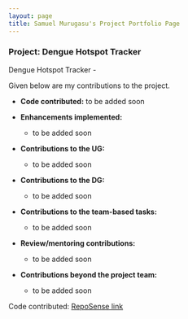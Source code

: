```yaml
---
layout: page
title: Samuel Murugasu's Project Portfolio Page
---
```


### Project: Dengue Hotspot Tracker

Dengue Hotspot Tracker -

Given below are my contributions to the project.

* **Code contributed:** to be added soon


* **Enhancements implemented:**
  * to be added soon


* **Contributions to the UG:**
  * to be added soon


* **Contributions to the DG:**
  * to be added soon


* **Contributions to the team-based tasks:**
  * to be added soon


* **Review/mentoring contributions:**
  * to be added soon


* **Contributions beyond the project team:**
  * to be added soon

Code contributed: [RepoSense link](https://nus-cs2103-ay2223s2.github.io/tp-dashboard/?search=axmszr)